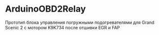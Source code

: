 # ArduinoOBD2Relay
Прототип блока управления погружными подогревателями для Grand Scenic 2 с мотором K9K734 после отшивки EGR и FAP
